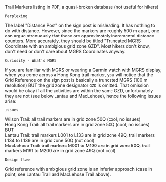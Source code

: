 Trail Markers listing in PDF, a quasi-broken database (not useful for hikers)

`Perplexing` 

The label "Distance Post" on the sign post is misleading. It has nothing to do with distance. However, since the markers are roughly 500 m apart, one can argue strenuously that these are approximately incremental distance counters. More accurately, they should be titled "Truncated MGRS Coordinate with an ambigious grid zone GZD". Most hikers don't know, don't need or don't care about MGRS Coordinates anyway.

`Curiosity - What's MGRS` 

If you are familiar with MGRS or wearing a Garmin watch with MGRS display, when you come across a Hong Kong trail marker, you will notice that the Grid Reference on the sign post is basically a truncated MGRS (100 m resolution) BUT the grid zone designator `GZD` is omitted.
That omission would be okay if all the activities are within the same GZD, unfortunately they are not (see below Lantau and MacLehose), hence the following issues arise:

`Issues`

Wilson Trail: all trail markers are in grid zone 50Q (cool, no issues)<br>
Hong Kong Trail: all trail markers are in grid zone 50Q (cool, no issues)<br>
BUT <br>
Lantau Trail: trail markers L001 to L133 are in grid zone 49Q, trail markers L134 to L139 are in grid zone 50Q (not cool)<br>
MacLehose Trail: trail markers M001 to M190 are in grid zone 50Q, trail markers M191 to M200 are in grid zone 49Q (not cool)<br>

`Design flaw` 

Grid reference with ambigious grid zone is an inferior approach (case in point, see Lantau Trail and MacLehose Trail above).

